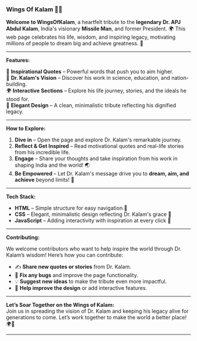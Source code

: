 ### **Wings Of Kalam** 🚀✨

**Welcome to WingsOfKalam**, a heartfelt tribute to the **legendary Dr. APJ Abdul Kalam**, India's visionary **Missile Man**, and former President. 🌍 This web page celebrates his life, wisdom, and inspiring legacy, motivating millions of people to dream big and achieve greatness. 🌟

---

**Features:**

💭 **Inspirational Quotes** – Powerful words that push you to aim higher.  
🌱 **Dr. Kalam's Vision** – Discover his work in science, education, and nation-building.  
🌍 **Interactive Sections** – Explore his life journey, stories, and the ideals he stood for.  
🎨 **Elegant Design** – A clean, minimalistic tribute reflecting his dignified legacy.

---

**How to Explore:**

1. **Dive in** – Open the page and explore Dr. Kalam's remarkable journey.  
2. **Reflect & Get Inspired** – Read motivational quotes and real-life stories from his incredible life.  
3. **Engage** – Share your thoughts and take inspiration from his work in shaping India and the world! 🌏  
4. **Be Empowered** – Let Dr. Kalam's message drive you to **dream, aim, and achieve** beyond limits! 🌟

---

**Tech Stack:**

- **HTML** – Simple structure for easy navigation 📄  
- **CSS** – Elegant, minimalistic design reflecting Dr. Kalam's grace 🌟  
- **JavaScript** – Adding interactivity with inspiration at every click 💬

---

**Contributing:**

We welcome contributors who want to help inspire the world through Dr. Kalam’s wisdom! Here’s how you can contribute:  
- ✍️ **Share new quotes or stories** from Dr. Kalam.  
- 🐛 **Fix any bugs** and improve the page functionality.  
- 💡 **Suggest new ideas** to make the tribute even more impactful.  
- 🎨 **Help improve the design** or add interactive features.

---

**Let’s Soar Together on the Wings of Kalam:**  
Join us in spreading the vision of Dr. Kalam and keeping his legacy alive for generations to come. Let’s work together to make the world a better place! 🌍💖

---
